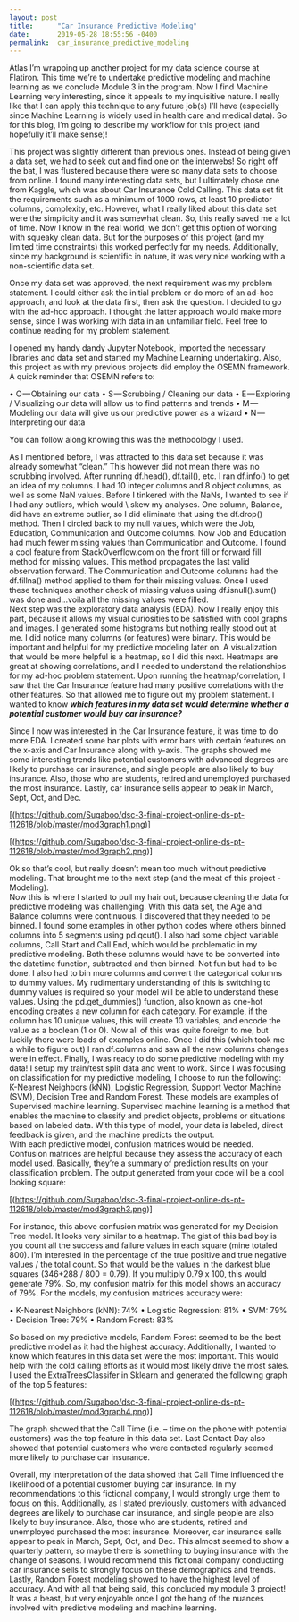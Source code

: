 ```yaml
---
layout: post
title:      "Car Insurance Predictive Modeling"
date:       2019-05-28 18:55:56 -0400
permalink:  car_insurance_predictive_modeling
---
```



Atlas I’m wrapping up another project for my data science course at Flatiron.  This time we’re to undertake predictive modeling and machine learning as we conclude Module 3 in the program.  Now I find Machine Learning very interesting, since it appeals to my inquisitive nature.  I really like that I can apply this technique to any future job(s) I’ll have (especially since Machine Learning is widely used in health care and medical data).  So for this blog, I’m going to describe my workflow for this project (and hopefully it’ll make sense)!

This project was slightly different than previous ones.  Instead of being given a data set, we had to seek out and find one on the interwebs!  So right off the bat, I was flustered because there were so many data sets to choose from online.  I found many interesting data sets, but I ultimately chose one from Kaggle, which was about Car Insurance Cold Calling.  This data set fit the requirements such as a minimum of 1000 rows, at least 10 predictor columns, complexity, etc.  However, what I really liked about this data set were the simplicity and it was somewhat clean.  So, this really saved me a lot of time.  Now I know in the real world, we don’t get this option of working with squeaky clean data.  But for the purposes of this project (and my limited time constraints) this worked perfectly for my needs.  Additionally, since my background is scientific in nature, it was very nice working with a non-scientific data set.  

Once my data set was approved, the next requirement was my problem statement.  I could either ask the initial problem or do more of an ad-hoc approach, and look at the data first, then ask the question.  I decided to go with the ad-hoc approach.  I thought the latter approach would make more sense, since I was working with data in an unfamiliar field.  Feel free to continue reading for my problem statement.

I opened my handy dandy Jupyter Notebook, imported the necessary libraries and data set and started my Machine Learning undertaking.  Also, this project as with my previous projects did employ the OSEMN framework.  A quick reminder that OSEMN refers to:

•	O — Obtaining our data
•	S — Scrubbing / Cleaning our data
•	E — Exploring / Visualizing our data will allow us to find patterns and trends
•	M — Modeling our data will give us our predictive power as a wizard
•	N — Interpreting our data

You can follow along knowing this was the methodology I used.

As I mentioned before, I was attracted to this data set because it was already somewhat “clean.”  This however did not mean there was no scrubbing involved.  After running df.head(), df.tail(), etc. I ran df.info() to get an idea of my columns.  I had 10 integer columns and 8 object columns, as well as some NaN values.  Before I tinkered with the NaNs, I wanted to see if I had any outliers, which would \ skew my analyses.  One column, Balance, did have an extreme outlier, so I did eliminate that using the df.drop() method.  Then I circled back to my null values, which were the Job, Education, Communication and Outcome columns.  Now Job and Education had much fewer missing values than Communication and Outcome.  I found a cool feature from StackOverflow.com on the front fill or forward fill method for missing values.  This method propagates the last valid observation forward.  The Communication and Outcome columns had the df.fillna() method applied to them for their missing values.  Once I used these techniques another check of missing values using df.isnull().sum() was done and…voila all the missing values were filled.  
Next step was the exploratory data analysis (EDA).  Now I really enjoy this part, because it allows my visual curiosities to be satisfied with cool graphs and images.  I generated some histograms but nothing really stood out at me.  I did notice many columns (or features) were binary.  This would be important and helpful for my predictive modeling later on.  A visualization that would be more helpful is a heatmap, so I did this next.  Heatmaps are great at showing correlations, and I needed to understand the relationships for my ad-hoc problem statement.  Upon running the heatmap/correlation, I saw that the Car Insurance feature had many positive correlations with the other features.  So that allowed me to figure out my problem statement.  I wanted to know ***which features in my data set would determine whether a potential customer would buy car insurance?***

Since I now was interested in the Car Insurance feature, it was time to do more EDA.  I created some bar plots with error bars with certain features on the x-axis and Car Insurance along with y-axis.  The graphs showed me some interesting trends like potential customers with advanced degrees are likely to purchase car insurance, and single people are also likely to buy insurance.  Also, those who are students, retired and unemployed purchased the most insurance.  Lastly, car insurance sells appear to peak in March, Sept, Oct, and Dec.  

[(https://github.com/Sugaboo/dsc-3-final-project-online-ds-pt-112618/blob/master/mod3graph1.png)]

[(https://github.com/Sugaboo/dsc-3-final-project-online-ds-pt-112618/blob/master/mod3graph2.png)]

 
Ok so that’s cool, but really doesn’t mean too much without predictive modeling.  That brought me to the next step (and the meat of this project - Modeling).  
Now this is where I started to pull my hair out, because cleaning the data for predictive modeling was challenging.  With this data set, the Age and Balance columns were continuous.  I discovered that they needed to be binned.  I found some examples in other python codes where others binned columns into 5 segments using pd.qcut().  I also had some object variable columns, Call Start and Call End, which would be problematic in my predictive modeling.  Both these columns would have to be converted into the datetime function, subtracted and then binned.  Not fun but had to be done.  I also had to bin more columns and convert the categorical columns to dummy values.  My rudimentary understanding of this is switching to dummy values is required so your model will be able to understand these values.  Using the pd.get_dummies() function, also known as one-hot encoding creates a new column for each category.  For example, if the column has 10 unique values, this will create 10 variables, and encode the value as a boolean (1 or 0).  Now all of this was quite foreign to me, but luckily there were loads of examples online.  Once I did this (which took me a while to figure out) I ran df.columns and saw all the new columns changes were in effect.
Finally, I was ready to do some predictive modeling with my data!  I setup my train/test split data and went to work.  Since I was focusing on classification for my predictive modeling, I choose to run the following: K-Nearest Neighbors (kNN), Logistic Regression, Support Vector Machine (SVM), Decision Tree and Random Forest.  These models are examples of Supervised machine learning.  Supervised machine learning is a method that enables the machine to classify and predict objects, problems or situations based on labeled data.  With this type of model, your data is labeled, direct feedback is given, and the machine predicts the output.  
With each predictive model, confusion matrices would be needed.  Confusion matrices are helpful because they assess the accuracy of each model used.  Basically, they’re a summary of prediction results on your classification problem.  The output generated from your code will be a cool looking square:
 
 [(https://github.com/Sugaboo/dsc-3-final-project-online-ds-pt-112618/blob/master/mod3graph3.png)]
 
 
For instance, this above confusion matrix was generated for my Decision Tree model.  It looks very similar to a heatmap.  The gist of this bad boy is you count all the success and failure values in each square (mine totaled 800).  I’m interested in the percentage of the true positive and true negative values / the total count.  So that would be the values in the darkest blue squares (346+288 / 800 = 0.79).  If you multiply 0.79 x 100, this would generate 79%.  So, my confusion matrix for this model shows an accuracy of 79%.  For the models, my confusion matrices accuracy were:

•	K-Nearest Neighbors (kNN): 74%
•	Logistic Regression: 81%
•	SVM: 79%
•	Decision Tree: 79%
•	Random Forest: 83%

So based on my predictive models, Random Forest seemed to be the best predictive model as it had the highest accuracy.  Additionally, I wanted to know which features in this data set were the most important.  This would help with the cold calling efforts as it would most likely drive the most sales.  I used the ExtraTreesClassifer in Sklearn and generated the following graph of the top 5 features: 

[(https://github.com/Sugaboo/dsc-3-final-project-online-ds-pt-112618/blob/master/mod3graph4.png)]
 
The graph showed that the Call Time (i.e. – time on the phone with potential customers) was the top feature in this data set.  Last Contact Day also showed that potential customers who were contacted regularly seemed more likely to purchase car insurance.

Overall, my interpretation of the data showed that Call Time influenced the likelihood of a potential customer buying car insurance.  In my recommendations to this fictional company, I would strongly urge them to focus on this.  Additionally, as I stated previously, customers with advanced degrees are likely to purchase car insurance, and single people are also likely to buy insurance.  Also, those who are students, retired and unemployed purchased the most insurance.  Moreover, car insurance sells appear to peak in March, Sept, Oct, and Dec.  This almost seemed to show a quarterly pattern, so maybe there is something to buying insurance with the change of seasons.  I would recommend this fictional company conducting car insurance sells to strongly focus on these demographics and trends.  Lastly, Random Forest modeling showed to have the highest level of accuracy.  And with all that being said, this concluded my module 3 project!  It was a beast, but very enjoyable once I got the hang of the nuances involved with predictive modeling and machine learning.  

